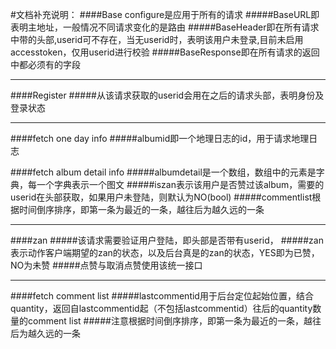 #文档补充说明：
####Base configure是应用于所有的请求
#####BaseURL即表明主地址，一般情况不同请求变化的是路由
#####BaseHeader即在所有请求中带的头部,userid可不存在，当无userid时，表明该用户未登录,目前未启用accesstoken，仅用userid进行校验
#####BaseResponse即在所有请求的返回中都必须有的字段

***

####Register
#####从该请求获取的userid会用在之后的请求头部，表明身份及登录状态

***

####fetch one day info
#####albumid即一个地理日志的id，用于请求地理日志

####fetch album detail info
#####albumdetail是一个数组，数组中的元素是字典，每一个字典表示一个图文
#####iszan表示该用户是否赞过该album，需要的userid在头部获取，如果用户未登陆，则默认为NO(bool)
#####commentlist根据时间倒序排序，即第一条为最近的一条，越往后为越久远的一条

***

####zan
#####该请求需要验证用户登陆，即头部是否带有userid，
#####zan表示动作客户端期望的zan的状态，以及后台真是的zan的状态，YES即为已赞，NO为未赞
#####点赞与取消点赞使用该统一接口

***

####fetch comment list
#####lastcommentid用于后台定位起始位置，结合quantity，返回自lastcommentid起（不包括lastcommentid）往后的quantity数量的comment list
#####注意根据时间倒序排序，即第一条为最近的一条，越往后为越久远的一条
